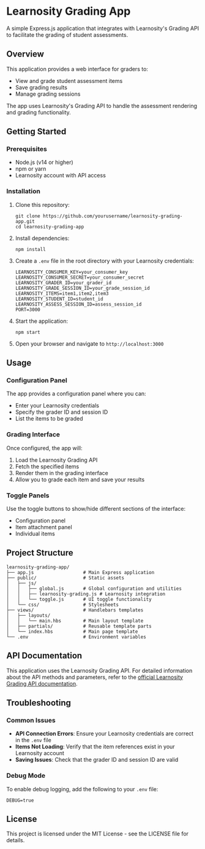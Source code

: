 # Learnosity Grading App

A simple Express.js application that integrates with Learnosity's Grading API to facilitate the grading of student assessments.

## Overview

This application provides a web interface for graders to:
- View and grade student assessment items
- Save grading results
- Manage grading sessions

The app uses Learnosity's Grading API to handle the assessment rendering and grading functionality.

## Getting Started

### Prerequisites

- Node.js (v14 or higher)
- npm or yarn
- Learnosity account with API access

### Installation

1. Clone this repository:
   ```
   git clone https://github.com/yourusername/learnosity-grading-app.git
   cd learnosity-grading-app
   ```

2. Install dependencies:
   ```
   npm install
   ```

3. Create a `.env` file in the root directory with your Learnosity credentials:
   ```
   LEARNOSITY_CONSUMER_KEY=your_consumer_key
   LEARNOSITY_CONSUMER_SECRET=your_consumer_secret
   LEARNOSITY_GRADER_ID=your_grader_id
   LEARNOSITY_GRADE_SESSION_ID=your_grade_session_id
   LEARNOSITY_ITEMS=item1,item2,item3
   LEARNOSITY_STUDENT_ID=student_id
   LEARNOSITY_ASSESS_SESSION_ID=assess_session_id
   PORT=3000
   ```

4. Start the application:
   ```
   npm start
   ```

5. Open your browser and navigate to `http://localhost:3000`

## Usage

### Configuration Panel

The app provides a configuration panel where you can:
- Enter your Learnosity credentials
- Specify the grader ID and session ID
- List the items to be graded

### Grading Interface

Once configured, the app will:
1. Load the Learnosity Grading API
2. Fetch the specified items
3. Render them in the grading interface
4. Allow you to grade each item and save your results

### Toggle Panels

Use the toggle buttons to show/hide different sections of the interface:
- Configuration panel
- Item attachment panel
- Individual items

## Project Structure

```
learnosity-grading-app/
├── app.js                  # Main Express application
├── public/                 # Static assets
│   ├── js/
│   │   ├── global.js       # Global configuration and utilities
│   │   ├── learnosity-grading.js # Learnosity integration
│   │   └── toggle.js       # UI toggle functionality
│   └── css/                # Stylesheets
├── views/                  # Handlebars templates
│   ├── layouts/
│   │   └── main.hbs        # Main layout template
│   ├── partials/           # Reusable template parts
│   └── index.hbs           # Main page template
└── .env                    # Environment variables
```

## API Documentation

This application uses the Learnosity Grading API. For detailed information about the API methods and parameters, refer to the [official Learnosity Grading API documentation](https://help.learnosity.com/hc/en-us/articles/19987818764445-gradingApp-Grading-API).

## Troubleshooting

### Common Issues

- **API Connection Errors**: Ensure your Learnosity credentials are correct in the `.env` file
- **Items Not Loading**: Verify that the item references exist in your Learnosity account
- **Saving Issues**: Check that the grader ID and session ID are valid

### Debug Mode

To enable debug logging, add the following to your `.env` file:
```
DEBUG=true
```

## License

This project is licensed under the MIT License - see the LICENSE file for details.